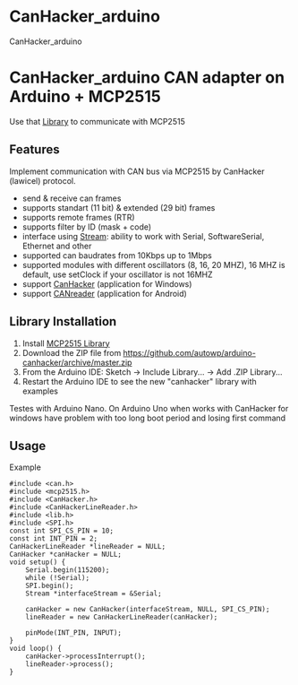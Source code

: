 # CanHacker_arduino
CanHacker_arduino
# CanHacker_arduino CAN adapter on Arduino + MCP2515

Use that [Library](https://github.com/deepalarm/MCP2515_Arduino/archive/refs/heads/main.zip) to communicate with MCP2515

## Features

Implement communication with CAN bus via MCP2515 by CanHacker (lawicel) protocol.

- send & receive can frames
- supports standart (11 bit) & extended (29 bit) frames
- supports remote frames (RTR)
- supports filter by ID (mask + code)
- interface using [Stream](https://www.arduino.cc/en/Reference/Stream): ability to work with Serial, SoftwareSerial, Ethernet and other
- supported can baudrates from 10Kbps up to 1Mbps
- supported modules with different oscillators (8, 16, 20 MHZ), 16 MHZ is default, use setClock if your oscillator is not 16MHZ
- support [CanHacker](http://www.mictronics.de/projects/usb-can-bus/) (application for Windows)
- support [CANreader](https://github.com/autowp/CANreader) (application for Android)

## Library Installation

1. Install [MCP2515 Library](https://github.com/deepalarm/MCP2515_Arduino.git)
2. Download the ZIP file from https://github.com/autowp/arduino-canhacker/archive/master.zip
3. From the Arduino IDE: Sketch -> Include Library... -> Add .ZIP Library...
4. Restart the Arduino IDE to see the new "canhacker" library with examples

Testes with Arduino Nano.
On Arduino Uno when works with CanHacker for windows have problem with too long boot period and losing first command

## Usage

Example

```
#include <can.h>
#include <mcp2515.h>
#include <CanHacker.h>
#include <CanHackerLineReader.h>
#include <lib.h>
#include <SPI.h>
const int SPI_CS_PIN = 10;
const int INT_PIN = 2;
CanHackerLineReader *lineReader = NULL;
CanHacker *canHacker = NULL;
void setup() {
    Serial.begin(115200);
    while (!Serial);
    SPI.begin();
    Stream *interfaceStream = &Serial;
    
    canHacker = new CanHacker(interfaceStream, NULL, SPI_CS_PIN);
    lineReader = new CanHackerLineReader(canHacker);
    
    pinMode(INT_PIN, INPUT);
}
void loop() {
    canHacker->processInterrupt();
    lineReader->process();
}
```

